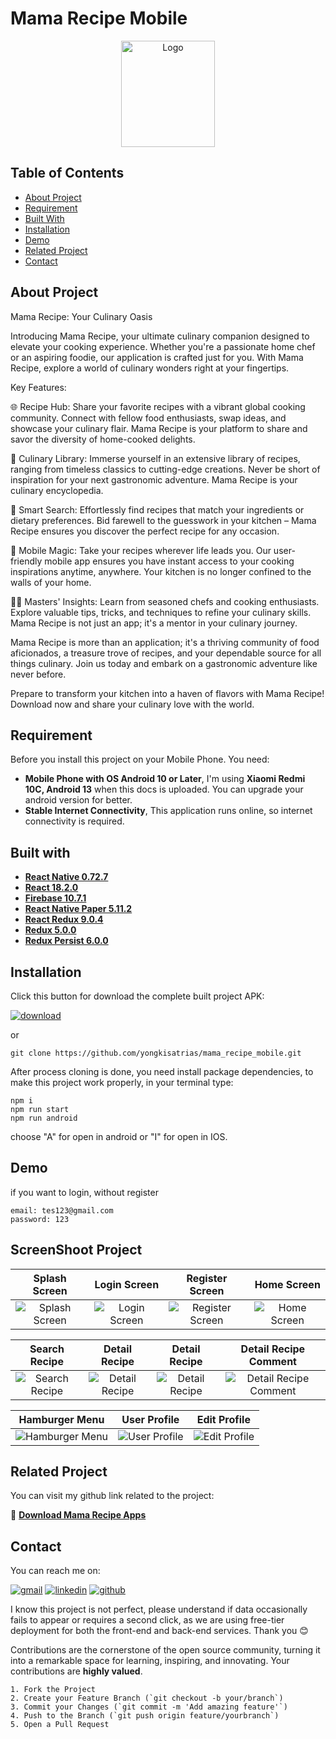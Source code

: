 # Mama Recipe Mobile

<div align="center">
<a href="https://github.com/yongkisatrias/mama_recipe_mobile">
    <img src="https://i.ibb.co/bdjnQ0H/mama-recipe-icon.png" alt="Logo" width="150" height="170">
</a>
</div>

## Table of Contents

- [About Project](#about-project)
- [Requirement](#requirement)
- [Built With](#built-with)
- [Installation](#installation)
- [Demo](#demo)
- [Related Project](#related-project)
- [Contact](#contact)

## About Project

Mama Recipe: Your Culinary Oasis

Introducing Mama Recipe, your ultimate culinary companion designed to elevate your cooking experience. Whether you're a passionate home chef or an aspiring foodie, our application is crafted just for you. With Mama Recipe, explore a world of culinary wonders right at your fingertips.

Key Features:

🌐 Recipe Hub: Share your favorite recipes with a vibrant global cooking community. Connect with fellow food enthusiasts, swap ideas, and showcase your culinary flair. Mama Recipe is your platform to share and savor the diversity of home-cooked delights.

📖 Culinary Library: Immerse yourself in an extensive library of recipes, ranging from timeless classics to cutting-edge creations. Never be short of inspiration for your next gastronomic adventure. Mama Recipe is your culinary encyclopedia.

🔎 Smart Search: Effortlessly find recipes that match your ingredients or dietary preferences. Bid farewell to the guesswork in your kitchen – Mama Recipe ensures you discover the perfect recipe for any occasion.

📱 Mobile Magic: Take your recipes wherever life leads you. Our user-friendly mobile app ensures you have instant access to your cooking inspirations anytime, anywhere. Your kitchen is no longer confined to the walls of your home.

👨‍🍳 Masters' Insights: Learn from seasoned chefs and cooking enthusiasts. Explore valuable tips, tricks, and techniques to refine your culinary skills. Mama Recipe is not just an app; it's a mentor in your culinary journey.

Mama Recipe is more than an application; it's a thriving community of food aficionados, a treasure trove of recipes, and your dependable source for all things culinary. Join us today and embark on a gastronomic adventure like never before.

Prepare to transform your kitchen into a haven of flavors with Mama Recipe! Download now and share your culinary love with the world.

## Requirement

Before you install this project on your Mobile Phone. You need:

- **Mobile Phone with OS Android 10 or Later**, I'm using **Xiaomi Redmi 10C, Android 13** when this docs is uploaded. You can upgrade your android version for better.
- **Stable Internet Connectivity**, This application runs online, so internet connectivity is required.

## Built with

- [**React Native 0.72.7**](https://reactnative.dev/docs/getting-started)
- [**React 18.2.0**](https://react.dev/)
- [**Firebase 10.7.1**](https://firebase.google.com/)
- [**React Native Paper 5.11.2**](https://reactnativepaper.com/)
- [**React Redux 9.0.4**](https://react-redux.js.org/introduction/getting-started)
- [**Redux 5.0.0**](https://redux.js.org/introduction/getting-started)
- [**Redux Persist 6.0.0**](https://www.npmjs.com/package/redux-persist)

## Installation

Click this button for download the complete built project APK:

[![download](https://img.shields.io/badge/Download-32CD32)](https://github.com/Rayaja897/pijar_food_mobile/releases/tag/v1.0.0)

or

```
git clone https://github.com/yongkisatrias/mama_recipe_mobile.git
```

After process cloning is done, you need install package dependencies, to make this project work properly, in your terminal type:

```
npm i
npm run start
npm run android
```

choose "A" for open in android or "I" for open in IOS.

## Demo

if you want to login, without register

```
email: tes123@gmail.com
password: 123
```

## ScreenShoot Project

|                        Splash Screen                         |                    Login Screen                     |                      Register Screen                      |                      Home Screen                      |
| :----------------------------------------------------------: | :-------------------------------------------------: | :-------------------------------------------------------: | :---------------------------------------------------: |
| ![Splash Screen](https://i.ibb.co/Z8dcz7z/splash-screen.png) | ![Login Screen](https://i.ibb.co/vmXMq2N/Whats-App-Image-2023-12-21-at-01-19-33-2.jpg) | ![Register Screen](https://i.ibb.co/S33F0NG/register.png) | ![Home Screen](https://i.ibb.co/LnQj8y0/Whats-App-Image-2023-12-21-at-01-19-33.jpg) |

|                        Search Recipe                         |                              Detail Recipe                               |                           Detail Recipe                            |                            Detail Recipe Comment                             |
| :----------------------------------------------------------: | :----------------------------------------------------------------------: | :----------------------------------------------------------------: | :--------------------------------------------------------------------------: |
| ![Search Recipe](https://i.ibb.co/6mLxxX9/Whats-App-Image-2023-12-21-at-01-30-43.jpg) | ![Detail Recipe](https://i.ibb.co/wKP4Bjh/Whats-App-Image-2023-12-21-at-01-19-35.jpg) | ![Detail Recipe](https://i.ibb.co/yWMjmg5/Whats-App-Image-2023-12-21-at-01-19-34-3.jpg) | ![Detail Recipe Comment](https://i.ibb.co/MfsmFDZ/Whats-App-Image-2023-12-21-at-01-19-34-2.jpg) |

|                        Hamburger Menu                        |                        User Profile                        |                        Edit Profile                        |
| :----------------------------------------------------------------------: | :--------------------------------------------------------: | :--------------------------------------------------------: |
| ![Hamburger Menu](https://i.ibb.co/R4P6N2c/Whats-App-Image-2023-12-21-at-01-19-46.jpg) | ![User Profile](https://i.ibb.co/ZXpB447/Whats-App-Image-2023-12-21-at-01-19-33-3.jpg) | ![Edit Profile](https://i.ibb.co/q7dyMN5/Whats-App-Image-2023-12-21-at-01-19-34.jpg) |

## Related Project

You can visit my github link related to the project:

🚀 **[Download Mama Recipe Apps](https://github.com/Rayaja897/pijar_food_mobile/releases/tag/v1.0.0)**

## Contact

You can reach me on:

[![gmail](https://img.shields.io/badge/Gmail-D14836?style=for-the-badge&logo=gmail&logoColor=white)](mailto:sayarayhanilham@gmail.com)
[![linkedin](https://img.shields.io/badge/linkedin-0A66C2?style=for-the-badge&logo=linkedin&logoColor=white)](https://www.linkedin.com/in/rayhan-ilham)
[![github](https://img.shields.io/badge/Github-232b2b?style=for-the-badge&logo=github&logoColor=white)](https://github.com/Rayaja897)

I know this project is not perfect, please understand if data occasionally fails to appear or requires a second click, as we are using free-tier deployment for both the front-end and back-end services. Thank you 😊

Contributions are the cornerstone of the open source community, turning it into a remarkable space for learning, inspiring, and innovating. Your contributions are **highly valued**.

```
1. Fork the Project
2. Create your Feature Branch (`git checkout -b your/branch`)
3. Commit your Changes (`git commit -m 'Add amazing feature'`)
4. Push to the Branch (`git push origin feature/yourbranch`)
5. Open a Pull Request
```
